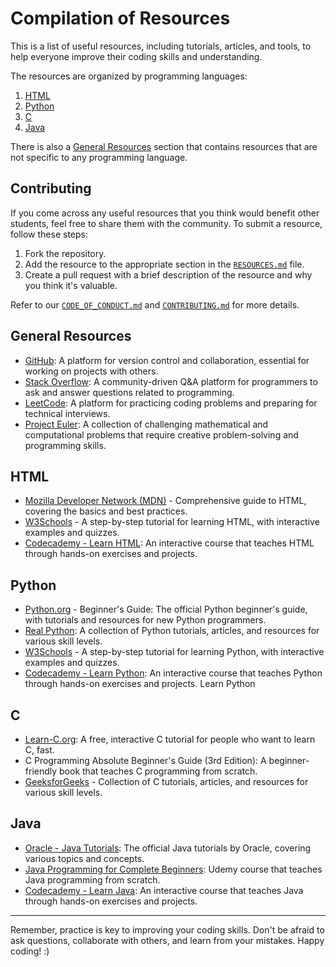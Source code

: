 # Compilation of Resources
This is a list of useful resources, including tutorials, articles, and tools, to help everyone improve their coding skills and understanding. 

The resources are organized by programming languages: 
1. [HTML](#html)
2. [Python](#python)
3. [C](#c)
4. [Java](#java)

There is also a [General Resources](#general-resources) section that contains resources that are not specific to any programming language. 

## Contributing
If you come across any useful resources that you think would benefit other students, feel free to share them with the community. To submit a resource, follow these steps:
1. Fork the repository.
2. Add the resource to the appropriate section in the [`RESOURCES.md`](./RESOURCES.md) file.
3. Create a pull request with a brief description of the resource and why you think it's valuable.

Refer to our [`CODE_OF_CONDUCT.md`](./CODE_OF_CONDUCT.md) and [`CONTRIBUTING.md`](./CONTRIBUTING.md) for more details.

## General Resources
* [GitHub](https://github.com/): A platform for version control and collaboration, essential for working on projects with others.
* [Stack Overflow](https://stackoverflow.com/): A community-driven Q&A platform for programmers to ask and answer questions related to programming.
* [LeetCode](https://leetcode.com/): A platform for practicing coding problems and preparing for technical interviews.
* [Project Euler](https://projecteuler.net/): A collection of challenging mathematical and computational problems that require creative problem-solving and programming skills.

## HTML
* [Mozilla Developer Network (MDN)](https://developer.mozilla.org/en-US/docs/Web/HTML) - Comprehensive guide to HTML, covering the basics and best practices.
* [W3Schools](https://www.w3schools.com/html/) - A step-by-step tutorial for learning HTML, with interactive examples and quizzes.
* [Codecademy - Learn HTML](https://www.codecademy.com/catalog/language/html-css): An interactive course that teaches HTML through hands-on exercises and projects.

## Python
* [Python.org](https://www.python.org/) - Beginner's Guide: The official Python beginner's guide, with tutorials and resources for new Python programmers.
* [Real Python](https://realpython.com/): A collection of Python tutorials, articles, and resources for various skill levels.
* [W3Schools](https://www.w3schools.com/python/) - A step-by-step tutorial for learning Python, with interactive examples and quizzes.
* [Codecademy - Learn Python](https://www.codecademy.com/catalog/language/python): An interactive course that teaches Python through hands-on exercises and projects.
Learn Python

## C
* [Learn-C.org](https://learn-c.org/): A free, interactive C tutorial for people who want to learn C, fast.
* C Programming Absolute Beginner's Guide (3rd Edition): A beginner-friendly book that teaches C programming from scratch.
* [GeeksforGeeks](https://www.geeksforgeeks.org/c-programming-language/) - Collection of C tutorials, articles, and resources for various skill levels.

## Java
* [Oracle - Java Tutorials](https://docs.oracle.com/javase/tutorial/java/index.html): The official Java tutorials by Oracle, covering various topics and concepts.
* [Java Programming for Complete Beginners](https://www.udemy.com/course/java-programming-tutorial-for-beginners/): Udemy course that teaches Java programming from scratch.
* [Codecademy - Learn Java](https://www.codecademy.com/catalog/language/java): An interactive course that teaches Java through hands-on exercises and projects.

<hr>
Remember, practice is key to improving your coding skills. Don't be afraid to ask questions, collaborate with others, and learn from your mistakes. Happy coding! :)
